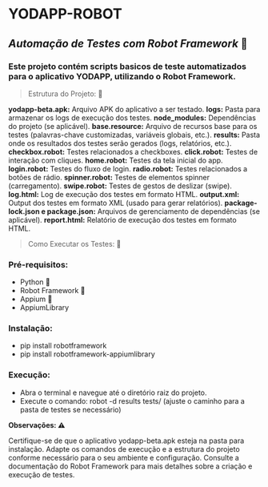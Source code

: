 # YODAPP-ROBOT

## *Automação de Testes com Robot Framework* 🤖
### Este projeto contém scripts basicos de teste automatizados para o aplicativo YODAPP, utilizando o Robot Framework.

> Estrutura do Projeto: 📂


**yodapp-beta.apk:** Arquivo APK do aplicativo a ser testado.
**logs:** Pasta para armazenar os logs de execução dos testes.
**node_modules:** Dependências do projeto (se aplicável).
**base.resource:** Arquivo de recursos base para os testes (palavras-chave customizadas, variáveis globais, etc.).
**results:** Pasta onde os resultados dos testes serão gerados (logs, relatórios, etc.).
**checkbox.robot:** Testes relacionados a checkboxes.
**click.robot:** Testes de interação com cliques.
**home.robot:** Testes da tela inicial do app.
**login.robot:** Testes do fluxo de login.
**radio.robot:** Testes relacionados a botões de rádio.
**spinner.robot:** Testes de elementos spinner (carregamento).
**swipe.robot:** Testes de gestos de deslizar (swipe).
**log.html:** Log de execução dos testes em formato HTML.
**output.xml:** Output dos testes em formato XML (usado para gerar relatórios).
**package-lock.json e package.json:** Arquivos de gerenciamento de dependências (se aplicável).
**report.html:** Relatório de execução dos testes em formato HTML.

> Como Executar os Testes: 🚀

### Pré-requisitos:

- Python 🐍
- Robot Framework 🤖
- Appium 📱
- AppiumLibrary

### Instalação:

* pip install robotframework
* pip install robotframework-appiumlibrary

### Execução:

* Abra o terminal e navegue até o diretório raiz do projeto.
* Execute o comando: robot -d results tests/ (ajuste o caminho para a pasta de testes se necessário)

**Observações: ⚠️**

Certifique-se de que o aplicativo yodapp-beta.apk esteja na pasta para instalação.
Adapte os comandos de execução e a estrutura do projeto conforme necessário para o seu ambiente e configuração.
Consulte a documentação do Robot Framework para mais detalhes sobre a criação e execução de testes.